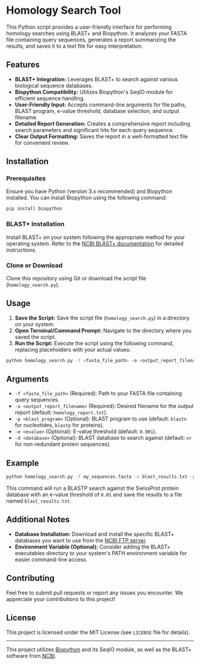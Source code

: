 # Homology Search Tool

This Python script provides a user-friendly interface for performing homology searches using BLAST+ and Biopython. It analyzes your FASTA file containing query sequences, generates a report summarizing the results, and saves it to a text file for easy interpretation.

## Features

- **BLAST+ Integration:** Leverages BLAST+ to search against various biological sequence databases.
- **Biopython Compatibility:** Utilizes Biopython's SeqIO module for efficient sequence handling.
- **User-Friendly Input:** Accepts command-line arguments for file paths, BLAST program, e-value threshold, database selection, and output filename.
- **Detailed Report Generation:** Creates a comprehensive report including search parameters and significant hits for each query sequence.
- **Clear Output Formatting:** Saves the report in a well-formatted text file for convenient review.

## Installation

### Prerequisites

Ensure you have Python (version 3.x recommended) and Biopython installed. You can install Biopython using the following command:

```bash
pip install biopython
```

### BLAST+ Installation

Install BLAST+ on your system following the appropriate method for your operating system. Refer to the [NCBI BLAST+ documentation](https://www.ncbi.nlm.nih.gov/blast/) for detailed instructions.

### Clone or Download

Clone this repository using Git or download the script file (`homology_search.py`).

## Usage

1. **Save the Script:** Save the script file (`homology_search.py`) in a directory on your system.
2. **Open Terminal/Command Prompt:** Navigate to the directory where you saved the script.
3. **Run the Script:** Execute the script using the following command, replacing placeholders with your actual values:

```bash
python homology_search.py -f <fasta_file_path> -o <output_report_filename> [optional arguments]
```

## Arguments

- `-f <fasta_file_path>` (Required): Path to your FASTA file containing query sequences.
- `-o <output_report_filename>` (Required): Desired filename for the output report (default: `homology_report.txt`).
- `-p <blast_program>` (Optional): BLAST program to use (default: `blastn` for nucleotides, `blastp` for proteins).
- `-e <evalue>` (Optional): E-value threshold (default: `0.001`).
- `-d <database>` (Optional): BLAST database to search against (default: `nr` for non-redundant protein sequences).

## Example

```bash
python homology_search.py -f my_sequences.fasta -o blast_results.txt -p blastp -e 0.01 -d swissprot
```

This command will run a BLASTP search against the SwissProt protein database with an e-value threshold of `0.01` and save the results to a file named `blast_results.txt`.

## Additional Notes

- **Database Installation:** Download and install the specific BLAST+ databases you want to use from the [NCBI FTP server](https://www.ncbi.nlm.nih.gov/blast/).
- **Environment Variable (Optional):** Consider adding the BLAST+ executables directory to your system's PATH environment variable for easier command-line access.

## Contributing

Feel free to submit pull requests or report any issues you encounter. We appreciate your contributions to this project!

## License

This project is licensed under the MIT License (see `LICENSE` file for details).

---

This project utilizes [Biopython](https://biopython.org/) and its SeqIO module, as well as the BLAST+ software from [NCBI](https://www.ncbi.nlm.nih.gov/blast/).
